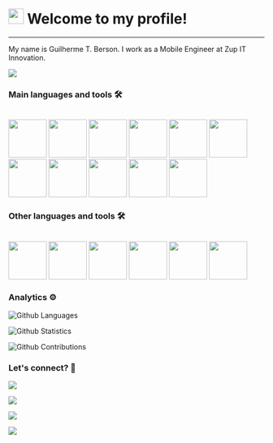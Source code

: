 <h1><img src="https://emojis.slackmojis.com/emojis/images/1531849430/4246/blob-sunglasses.gif?1531849430" width="30"/> 
Welcome to my profile! </h1> <hr>

My name is Guilherme T. Berson. I work as a Mobile Engineer at Zup IT Innovation.

![](http://estruyf-github.azurewebsites.net/api/VisitorHit?user=karontyy&repo=karontyy&countColorcountColor)

### Main languages and tools 🛠
<div style="display: inline_block"><br>
<img src="https://cdn.jsdelivr.net/gh/devicons/devicon/icons/java/java-original.svg" width=75 height=75/>
<img src="https://cdn.jsdelivr.net/gh/devicons/devicon/icons/kotlin/kotlin-original.svg" width=75 height=75/>
<img src="https://cdn.jsdelivr.net/gh/devicons/devicon/icons/swift/swift-original.svg" width=75 height=75/>
<img src="https://cdn.jsdelivr.net/gh/devicons/devicon/icons/android/android-original.svg" width=75 height=75/>
<img src="https://cdn.jsdelivr.net/gh/devicons/devicon/icons/apple/apple-original.svg" width=75 height=75/>
<img src="https://cdn.jsdelivr.net/gh/devicons/devicon/icons/androidstudio/androidstudio-original.svg" width=75 height=75 />
<img src="https://cdn.jsdelivr.net/gh/devicons/devicon/icons/xcode/xcode-original.svg" width=75 height=75 />
<img src="https://cdn.jsdelivr.net/gh/devicons/devicon/icons/gradle/gradle-plain.svg" width=75 height=75 />
<img src="https://cdn.jsdelivr.net/gh/devicons/devicon/icons/git/git-original.svg" width=75 height=75 />
<img src="https://cdn.jsdelivr.net/gh/devicons/devicon/icons/github/github-original.svg" width=75 height=75  />
<img src="https://cdn.jsdelivr.net/gh/devicons/devicon/icons/gitlab/gitlab-original.svg" width=75 height=75/>
</div>


### Other languages and tools 🛠
<div style="display: inline_block"><br>
<img src="https://cdn.jsdelivr.net/gh/devicons/devicon/icons/html5/html5-original.svg" width=75 height=75/>
<img src="https://cdn.jsdelivr.net/gh/devicons/devicon/icons/css3/css3-original.svg" width=75 height=75 />
<img src="https://cdn.jsdelivr.net/gh/devicons/devicon/icons/javascript/javascript-original.svg" width=75 height=75/>
<img src="https://cdn.jsdelivr.net/gh/devicons/devicon/icons/angularjs/angularjs-original.svg" width=75 height=75/>
<img src="https://cdn.jsdelivr.net/gh/devicons/devicon/icons/flutter/flutter-original.svg" width=75 height=75 />
<img src="https://cdn.jsdelivr.net/gh/devicons/devicon/icons/nodejs/nodejs-original.svg" width=75 height=75 />
</div>

### Analytics ⚙️

![Github Languages](https://github-readme-stats.vercel.app/api/top-langs/?username=karontyy&layout=compact&count_private=true)

![Github Statistics](https://github-readme-stats.vercel.app/api/?username=karontyy&count_private=true&show_icons=true)

![Github Contributions](https://github-readme-streak-stats.herokuapp.com/?user=karontyy&hide_border=true)

### Let's connect? 🤝

<p align="left">

<a href="https://www.linkedin.com/in/guilhermeberson"><img 
src="https://img.shields.io/badge/-LinkedIn-0077B5?style=flat&logo=Linkedin&logoColor=white"/></a>

<a href="https://twitter.com/karontyy_"><img 
src="https://img.shields.io/badge/-Twitter-%231DA1F2?style=flat&logo=twitter&logoColor=white"/></a>

<a href="https://instagram.com/karonty.tech"><img 
src="https://img.shields.io/badge/-Instagram-E4405F?style=flat&logo=instagram&logoColor=white"/></a>

<a href="https://medium.com/@guilhermeberson"><img 
src="https://img.shields.io/badge/-Medium-%2312100E?style=flat&logo=medium&logoColor=white"/></a>

</p>
